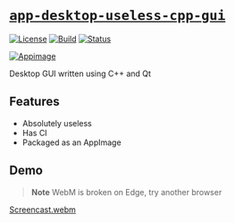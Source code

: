 # [`app-desktop-useless-cpp-gui`][url-repo]

[![License][shield-license]][url-license]
[![Build][shield-workflow-build]][url-workflow-build]
[![Status][shield-status-abandoned]][url-repo]

[![Appimage][shield-appimage]][url-release-latest]

Desktop GUI written using C++ and Qt

## Features

- Absolutely useless
- Has CI
- Packaged as an AppImage

## Demo

> **Note** WebM is broken on Edge, try another browser

[Screencast.webm](https://user-images.githubusercontent.com/97828377/218940781-ffbede8c-d3a1-497c-aabf-484bcea08b12.webm)

<!-- relative links -->

<!-- project links -->

[url-repo]: https://github.com/shishifubing/app-desktop-useless-cpp-gui
[url-license]: https://github.com/shishifubing/app-desktop-useless-cpp-gui/blob/main/LICENSE
[url-release-latest]: https://github.com/shishifubing/app-desktop-useless-cpp-gui/releases/latest
[url-workflow-build]: https://github.com/shishifubing/app-desktop-useless-cpp-gui/actions/workflows/build.yml

<!-- external links -->

<!-- shield links -->

[shield-status-abandoned]: https://img.shields.io/badge/status-abandoned-red?style=for-the-badge
[shield-license]: https://img.shields.io/github/license/shishifubing/app-desktop-useless-cpp-gui.svg?style=for-the-badge
[shield-appimage]: https://raw.githubusercontent.com/AppImage/docs.appimage.org/master/source/_static/img/download-appimage-banner.svg
[shield-workflow-build]: https://img.shields.io/github/actions/workflow/status/shishifubing/app-desktop-useless-cpp-gui/build.yml?label=Build&style=for-the-badge
